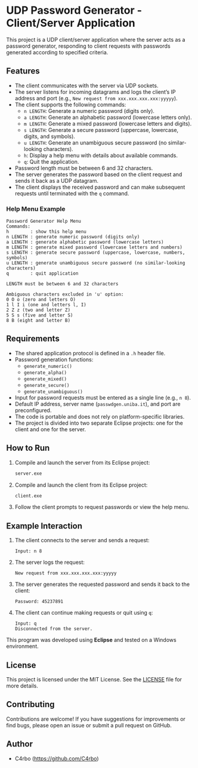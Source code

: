 # UDP Password Generator - Client/Server Application

This project is a UDP client/server application where the server acts as a password generator, responding to client requests with passwords generated according to specified criteria.

## Features

- The client communicates with the server via UDP sockets.
- The server listens for incoming datagrams and logs the client’s IP address and port (e.g., `New request from xxx.xxx.xxx.xxx:yyyyy`).
- The client supports the following commands:
  - `n LENGTH`: Generate a numeric password (digits only).
  - `a LENGTH`: Generate an alphabetic password (lowercase letters only).
  - `m LENGTH`: Generate a mixed password (lowercase letters and digits).
  - `s LENGTH`: Generate a secure password (uppercase, lowercase, digits, and symbols).
  - `u LENGTH`: Generate an unambiguous secure password (no similar-looking characters).
  - `h`: Display a help menu with details about available commands.
  - `q`: Quit the application.
- Password length must be between 6 and 32 characters.
- The server generates the password based on the client request and sends it back as a UDP datagram.
- The client displays the received password and can make subsequent requests until terminated with the `q` command.

### Help Menu Example
```
Password Generator Help Menu
Commands:
h        : show this help menu
n LENGTH : generate numeric password (digits only)
a LENGTH : generate alphabetic password (lowercase letters)
m LENGTH : generate mixed password (lowercase letters and numbers)
s LENGTH : generate secure password (uppercase, lowercase, numbers, symbols)
u LENGTH : generate unambiguous secure password (no similar-looking characters)
q        : quit application

LENGTH must be between 6 and 32 characters

Ambiguous characters excluded in 'u' option:
0 O o (zero and letters O)
1 l I i (one and letters l, I)
2 Z z (two and letter Z)
5 S s (five and letter S)
8 B (eight and letter B)
```

## Requirements

- The shared application protocol is defined in a `.h` header file.
- Password generation functions:
  - `generate_numeric()`
  - `generate_alpha()`
  - `generate_mixed()`
  - `generate_secure()`
  - `generate_unambiguous()`
- Input for password requests must be entered as a single line (e.g., `n 8`).
- Default IP address, server name (`passwdgen.uniba.it`), and port are preconfigured.
- The code is portable and does not rely on platform-specific libraries.
- The project is divided into two separate Eclipse projects: one for the client and one for the server.

## How to Run

1. Compile and launch the server from its Eclipse project:
   ```cmd
   server.exe
   ```
2. Compile and launch the client from its Eclipse project:
   ```cmd
   client.exe
   ```
3. Follow the client prompts to request passwords or view the help menu.

## Example Interaction

1. The client connects to the server and sends a request:
   ```
   Input: n 8
   ```
2. The server logs the request:
   ```
   New request from xxx.xxx.xxx.xxx:yyyyy
   ```
3. The server generates the requested password and sends it back to the client:
   ```
   Password: 45237891
   ```
4. The client can continue making requests or quit using `q`:
   ```
   Input: q
   Disconnected from the server.
   ```

This program was developed using **Eclipse** and tested on a Windows environment.

## License

This project is licensed under the MIT License. See the [LICENSE](LICENSE) file for more details.

## Contributing

Contributions are welcome! If you have suggestions for improvements or find bugs, please open an issue or submit a pull request on GitHub.

## Author

- C4rbo (https://github.com/C4rbo)
